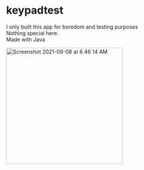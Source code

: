 # keypadtest

I only built this app for boredom and testing purposes<br>
Nothing special here.<br>
Made with Java<br>

<img width="313" alt="Screenshot 2021-09-08 at 6 46 14 AM" src="https://user-images.githubusercontent.com/18511990/132453601-566b49b2-9db9-4e2a-9eea-d1a66c94a721.png">



